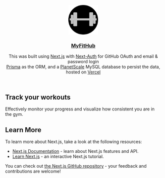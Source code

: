 <p align="center">
  <a href="https://www.myfithub.ca/">
    <img src="/public/logo.png" height="96">
    <h3 align="center">MyFitHub</h3>
  </a>
</p>

<p align="center">
This was built using <a href="https://nextjs.org/">Next.js</a> with <a href="https://next-auth.js.org/">Next-Auth</a> for GitHub OAuth and email & password login<br/>
<a href="https://www.prisma.io/">Prisma</a> as the ORM, and a <a href="https://planetscale.com/">PlanetScale</a> MySQL database to persist the data, hosted on <a href="https://vercel.com/">Vercel</a></p>

<br/>

## Track your workouts

Effectively monitor your progress and visualize how consistent you are in the gym.

## Learn More

To learn more about Next.js, take a look at the following resources:

- [Next.js Documentation](https://nextjs.org/docs) - learn about Next.js features and API.
- [Learn Next.js](https://nextjs.org/learn) - an interactive Next.js tutorial.

You can check out [the Next.js GitHub repository](https://github.com/vercel/next.js/) - your feedback and contributions are welcome!
